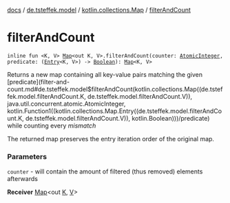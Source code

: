 [docs](../../index.md) / [de.tsteffek.model](../index.md) / [kotlin.collections.Map](index.md) / [filterAndCount](./filter-and-count.md)

# filterAndCount

`inline fun <K, V> `[`Map`](https://kotlinlang.org/api/latest/jvm/stdlib/kotlin.collections/-map/index.html)`<out K, V>.filterAndCount(counter: `[`AtomicInteger`](https://docs.oracle.com/javase/8/docs/api/java/util/concurrent/atomic/AtomicInteger.html)`, predicate: (`[`Entry`](https://kotlinlang.org/api/latest/jvm/stdlib/kotlin.collections/-map/-entry/index.html)`<K, V>) -> `[`Boolean`](https://kotlinlang.org/api/latest/jvm/stdlib/kotlin/-boolean/index.html)`): `[`Map`](https://kotlinlang.org/api/latest/jvm/stdlib/kotlin.collections/-map/index.html)`<K, V>`

Returns a new map containing all key-value pairs matching the given
[predicate](filter-and-count.md#de.tsteffek.model$filterAndCount(kotlin.collections.Map((de.tsteffek.model.filterAndCount.K, de.tsteffek.model.filterAndCount.V)), java.util.concurrent.atomic.AtomicInteger, kotlin.Function1((kotlin.collections.Map.Entry((de.tsteffek.model.filterAndCount.K, de.tsteffek.model.filterAndCount.V)), kotlin.Boolean)))/predicate) while counting every *mismatch*

The returned map preserves the entry iteration order of the original map.

### Parameters

`counter` - will contain the amount of filtered (thus removed) elements
afterwards

**Receiver**
[Map](https://kotlinlang.org/api/latest/jvm/stdlib/kotlin.collections/-map/index.html)&lt;out [K](filter-and-count.md#K), [V](filter-and-count.md#V)&gt;

